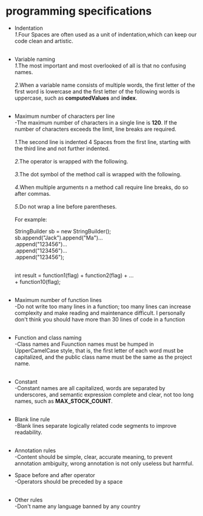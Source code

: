 # programming specifications 
- Indentation
  <br>_1_.Four Spaces are often used as a unit of indentation,which can keep our code clean and artistic.<br><br>
- Variable naming
  <br>_1_.The most important and most overlooked of all is that no confusing names.<br>
  <br>_2_.When a variable name consists of multiple words, the first letter of the first word is lowercase and the first letter of the following words is uppercase,  such as **computedValues** and **index**.<br><br>
  
  
- Maximum number of characters per line<br>
-The maximum number of characters in a single line is **120**. If the number of characters exceeds the limit, line breaks are required.<br><br>
_1_.The second line is indented 4 Spaces from the first line, starting with the third line and not further indented.<br><br>
_2_.The operator is wrapped with the following.<br><br>
_3_.The dot symbol of the method call is wrapped with the following.<br><br>
_4_.When multiple arguments n a method call require line breaks, do so after commas.<br><br>
_5_.Do not wrap a line before parentheses.<br><br>
     For example:<br>

     StringBuilder sb = new StringBuilder();<br>
     sb.append("Jack").append("Ma")...<br>
.append("123456")...<br>
.append("123456")...<br>
.append("123456");<br><br>
 
     int result = function1(flag) + function2(flag) + ...<br>
      + function10(flag); <br><br>
      
- Maximum number of function lines<br>
-Do not write too many lines in a function; too many lines can increase complexity and make reading and maintenance difficult.
I personally don't think you should have more than 30 lines of code in a function<br><br>


- Function and class naming<br>
-Class names and Fuunction names must be humped in UpperCamelCase style, that is, the first letter of each word must be capitalized, and the public class name must be the same as the project name.<br><br>

- Constant<br>
-Constant names are all capitalized, words are separated by underscores, and semantic expression complete and clear, not too long names, such as **MAX_STOCK_COUNT**.<br><br>
- Blank line rule<br>
-Blank lines separate logically related code segments to improve readability.<br><br>
- Annotation rules<br>
-Content should be simple, clear, accurate meaning, to prevent annotation ambiguity, wrong annotation is not only useless but harmful.
- Space before and after operator<br>
-Operators should be preceded by a space<br><br>
- Other rules<br>
-Don't name any language banned by any country
